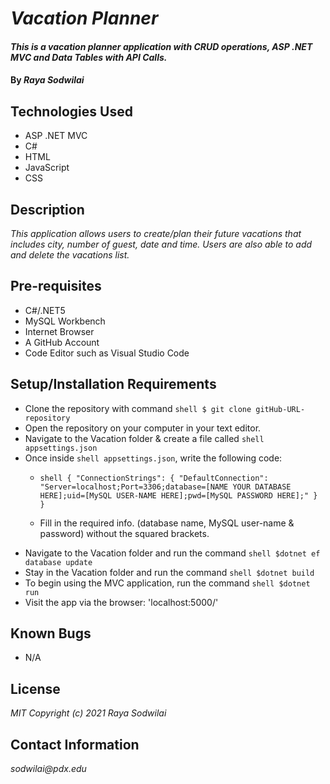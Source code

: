 # _Vacation Planner_

#### _This is a vacation planner application with CRUD operations, ASP .NET MVC and Data Tables with API Calls._

#### By _**Raya Sodwilai**_

## Technologies Used

* ASP .NET MVC
* C#
* HTML
* JavaScript
* CSS

## Description

_This application allows users to create/plan their future vacations that includes city, number of guest, date and time. Users are also able to add and delete the vacations list._

## Pre-requisites

* C#/.NET5
* MySQL Workbench
* Internet Browser
* A GitHub Account
* Code Editor such as Visual Studio Code

## Setup/Installation Requirements

 * Clone the repository with command ```shell $ git clone gitHub-URL-repository```
 * Open the repository on your computer in your text editor.
 * Navigate to the Vacation folder & create a file called ```shell appsettings.json```
 * Once inside ```shell appsettings.json```, write the following code:
      * ```shell { "ConnectionStrings": { "DefaultConnection": "Server=localhost;Port=3306;database=[NAME YOUR DATABASE HERE];uid=[MySQL USER-NAME HERE];pwd=[MySQL PASSWORD HERE];" } }```

      * Fill in the required info. (database name, MySQL user-name & password) without the squared brackets.
 * Navigate to the Vacation folder and run the command ```shell $dotnet ef database update```
 * Stay in the Vacation folder and run the command ```shell $dotnet build```
 * To begin using the MVC application, run the command ```shell $dotnet run```
 * Visit the app via the browser: 'localhost:5000/'

## Known Bugs

* N/A

## License

_MIT Copyright (c) 2021 Raya Sodwilai_

## Contact Information

_sodwilai@pdx.edu_
